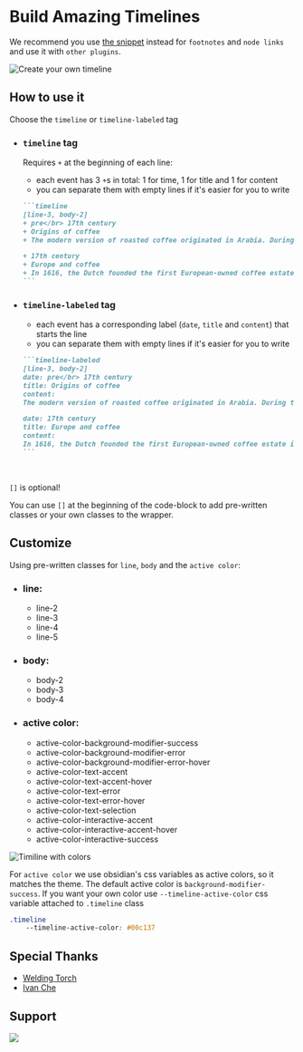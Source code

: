 # Build Amazing Timelines
We recommend you use [the snippet](https://github.com/George-debug/obsidian-timeline/blob/master/src/style/snippet/timeline-snippet.css) instead for `footnotes` and `node links` and use it with `other plugins`.


![Create your own timeline](https://user-images.githubusercontent.com/57345333/180435506-7d51bec3-0cc8-48b1-9f22-24199c988dbf.gif)

## How to use it

Choose the `timeline` or `timeline-labeled` tag

- ### `timeline` tag

  Requires `+` at the beginning of each line:

  - each event has 3 `+`s in total: 1 for time, 1 for title and 1 for content
  - you can separate them with empty lines if it's easier for you to write 
  ~~~markdown
  ```timeline
  [line-3, body-2]
  + pre</br> 17th century
  + Origins of coffee
  + The modern version of roasted coffee originated in Arabia. During the 13th century, coffee was extremely popular with the Muslim community for its stimulant powers, which proved useful during long prayer sessions. By parching and boiling the coffee beans, rendering them infertile, the Arabs were able to corner the market on coffee crops. In fact, tradition says that not a single coffee plant existed outside of Arabia or Africa until the 1600s, when Baba Budan, an Indian pilgrim, left Mecca with fertile beans fastened to a strap across his abdomen. Baba’s beans resulted in a new and competitive European coffee trade.

  + 17th century
  + Europe and coffee
  + In 1616, the Dutch founded the first European-owned coffee estate in Sri Lanka, then Ceylon, then Java in 1696. The French began growing coffee in the Caribbean, followed by the Spanish in Central America and the Portuguese in Brazil. European coffee houses sprang up in Italy and later France, where they reached a new level of popularity. Now, it is de _rigueur_ for Parisians to indulge in a cup of coffee and a baguette or croissant at the numerous coffee cafes throughout Paris.
  ```
  ~~~


- ### `timeline-labeled` tag

  - each event has a corresponding label (`date`, `title` and `content`) that starts the line
  - you can separate them with empty lines if it's easier for you to write
  ~~~markdown
  ```timeline-labeled
  [line-3, body-2]
  date: pre</br> 17th century
  title: Origins of coffee
  content:
  The modern version of roasted coffee originated in Arabia. During the 13th century, coffee was extremely popular with the Muslim community for its stimulant powers, which proved useful during long prayer sessions. By parching and boiling the coffee beans, rendering them infertile, the Arabs were able to corner the market on coffee crops. In fact, tradition says that not a single coffee plant existed outside of Arabia or Africa until the 1600s, when Baba Budan, an Indian pilgrim, left Mecca with fertile beans fastened to a strap across his abdomen. Baba’s beans resulted in a new and competitive European coffee trade.

  date: 17th century
  title: Europe and coffee
  content:
  In 1616, the Dutch founded the first European-owned coffee estate in Sri Lanka, then Ceylon, then Java in 1696. The French began growing coffee in the Caribbean, followed by the Spanish in Central America and the Portuguese in Brazil. European coffee houses sprang up in Italy and later France, where they reached a new level of popularity. Now, it is de _rigueur_ for Parisians to indulge in a cup of coffee and a baguette or croissant at the numerous coffee cafes throughout Paris.
  ```
  ~~~

  <br/>

`[]` is optional!

You can use `[]` at the beginning of the code-block to add pre-written classes or your own classes to the wrapper. <br />

## Customize

Using pre-written classes for `line`, `body` and the `active color`:

- ### line:
  - line-2
  - line-3
  - line-4
  - line-5

- ### body:
  - body-2
  - body-3
  - body-4

- ### active color:
  - active-color-background-modifier-success
  - active-color-background-modifier-error
  - active-color-background-modifier-error-hover
  - active-color-text-accent
  - active-color-text-accent-hover
  - active-color-text-error
  - active-color-text-error-hover
  - active-color-text-selection
  - active-color-interactive-accent
  - active-color-interactive-accent-hover
  - active-color-interactive-success

![Timiline with colors](https://user-images.githubusercontent.com/57345333/180477136-256d5cf5-aaf3-41ee-9055-e4e82de35af2.gif)

For `active color` we use obsidian's css variables as active colors, so it matches the theme. The default active color is `background-modifier-success`.
If you want your own color use `--timeline-active-color` css variable attached to `.timeline` class
```css
.timeline
    --timeline-active-color: #00c137
```

## Special Thanks
- [Welding Torch](https://github.com/Welding-Torch)
- [Ivan Che](https://github.com/taqyon)

## Support
<a href="https://www.buymeacoffee.com/CarSalesman"><img src="https://img.buymeacoffee.com/button-api/?text=Buy%20me%20a%20coffee&emoji=&slug=carsalesman&button_colour=6a8695&font_colour=ffffff&font_family=Poppins&outline_colour=000000&coffee_colour=FFDD00"></a>
